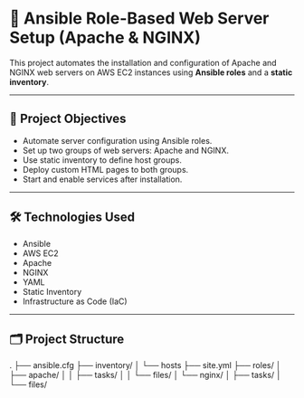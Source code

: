# 🚀 Ansible Role-Based Web Server Setup (Apache & NGINX)

This project automates the installation and configuration of Apache and NGINX web servers on AWS EC2 instances using **Ansible roles** and a **static inventory**.

---

## 📌 Project Objectives

- Automate server configuration using Ansible roles.
- Set up two groups of web servers: Apache and NGINX.
- Use static inventory to define host groups.
- Deploy custom HTML pages to both groups.
- Start and enable services after installation.

---

## 🛠️ Technologies Used

- Ansible
- AWS EC2
- Apache
- NGINX
- YAML
- Static Inventory
- Infrastructure as Code (IaC)

---

## 🗂️ Project Structure

.
├── ansible.cfg
├── inventory/
│ └── hosts
├── site.yml
├── roles/
│ ├── apache/
│ │ ├── tasks/
│ │ └── files/
│ └── nginx/
│ ├── tasks/
│ └── files/
